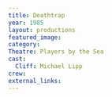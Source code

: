 ```yaml
---
title: Deathtrap
year: 1985
layout: productions
featured_image: 
category:
Theatre: Players by the Sea
cast:
  Cliff: Michael Lipp
crew:
external_links:
---
```

